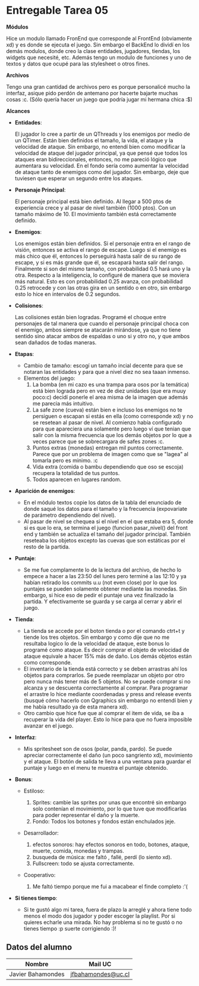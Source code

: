 # Entregable Tarea 05

**Módulos**
    
Hice un modulo llamado FronEnd que corresponde al FrontEnd (obviamente xd) y es donde se ejecuta el juego. Sin embargo el BackEnd lo dividí en los demás modulos, donde creo la clase entidades, jugadores, tiendas, los widgets que necesité, etc. Además tengo un modulo de funciones y uno de textos y datos que ocupé para las stylesheet o otros fines.

**Archivos**
    
Tengo una gran cantidad de archivos pero es porque personalicé mucho la interfaz, asique pido perdón de antemano por hacerte bajarte muchas cosas :c. (Sólo quería hacer un juego que podría jugar mi hermana chica :$)
    
**Alcances**


- **Entidades**:

    El jugador lo cree a partir de un QThreads y los enemigos por medio de un QTimer. Están bien definidos el tamaño, la vida, el ataque y la velocidad de ataque. Sin embargo, no entendí bien como modificar la velocidad de ataque del jugador principal, ya que pensé que todos los ataques eran bidireccionales, entonces, no me pareció lógico que aumentara su velocidad. En el fondo sería como aumentar la velocidad de ataque tanto de enemigos como del jugador. Sin embargo, deje que tuviesen que esperar un segundo entre los ataques.

- **Personaje Principal**:

    El personaje principal está bien definido. Al llegar a 500 ptos de experiencia crece y al pasar de nivel también (1000 ptos). Con un tamaño máximo de 10. El movimiento también está correctamente definido.
    
- **Enemigos**:

    Los enemigos están bien definidos. Si el personaje entra en el rango de visión, entonces se activa el rango de escape. Luego si el enemigo es más chico que él, entonces lo perseguirá hasta salir de su rango de escape, y si es más grande que él, se escapará hasta salir del rango. Finalmente si son del mismo tamaño, con probabilidad 0.5 hará uno y la otra. Respecto a la inteligencia, lo configuré de manera que se moviera más natural. Esto es con probabilidad 0.25 avanza, con probabilidad 0.25 retrocede y con las otras gira en un sentido o en otro, sin embargo esto lo hice en intervalos de 0.2 segundos.

    
- **Colisiones**:

    Las colisiones están bien logradas. Programé el choque entre personajes de tal manera que cuando el personaje principal choca con el enemigo, ambos siempre se atacarán mirándose, ya que no tiene sentido sino atacar ambos de espaldas o uno si y otro no, y que ambos sean dañados de todas maneras. 
    
    
- **Etapas**:
    
    - Cambio de tamaño: escogí un tamaño incial decente para que se notaran las entidades y para que a nivel diez no sea taaan inmenso. 
    - Elementos del juego: 
        1. La bomba (en mi cazo es una trampa para osos por la temática) está bien lograda pero en vez de diez unidades (que era muuy poco:c) decidí ponerle el area misma de la imagen que además me parecia más intuitivo.
        2. La safe zone (cueva) están bien e incluso los enemigos no te persiguen o escapan si estás en ella (como corresponde xd) y no se resetean al pasar de nivel. Al comienzo había configurado para que apareciera una solamente pero luego ví que tenian que salir con la misma frecuencia que los demás objetos por lo que a veces parece que se sobrecargara de safes zones :c.
        3. Puntos extras (monedas) entregan mil puntos correctamente. Parece que por un problema de imagen como que se "lagea" al tomarla pero es minimo. :c
        4. Vida extra (comida o bambu dependiendo que oso se escoja) recupera la totalidad de tus puntos.
        5. Todos aparecen en lugares random.


- **Aparición de enemigos**:
    
    - En el módulo textos copie los datos de la tabla del enunciado de donde saqué los datos para el tamaño  y la frecuencia (expovariate de parámetro dependiendo del nivel).
    - Al pasar de nivel se chequea si el nivel en el que estaba era 5, donde si es que lo era, se termina el juego (funcion pasar_nivel() del front end y también se actualiza el tamaño del jugador principal. También reseteaba los objetos excepto las cuevas que son estáticas por el resto de la partida.
    
    
- **Puntaje**:
    
    - Se me fue complamente lo de la lectura del archivo, de hecho lo empece a hacer a las 23:50 del lunes pero terminé a las 12:10 y ya habían retirado los commits u.u (not even close) por lo que los puntajes se pueden solamente obtener mediante las monedas. Sin embargo, si hice eso de pedir el puntaje una vez finalizado la partida. Y efectivamente se guarda y se carga al cerrar y abrir el juego.
    

- **Tienda**:
    
    - La tienda se accede por el boton tienda o por el comando ctrt+t y tiende los tres objetos. Sin embargo y como dije que no me resultaba logico lo de la velocidad de ataque, este bonus lo programé como ataque. Es decir comprar el objeto de velocidad de ataque equivale a hacer 15% más de daño. Los demás objetos están como corresponde. 
    - El inventario de la tienda está correcto y se deben arrastras ahí los objetos para comprarlos. Se puede reemplazar un objeto por otro pero nunca más tener más de 5 objetos. No se puede comprar si no alcanza y se descuenta correctamente al comprar. Para programar el arrastre lo hice mediante coordenadas y press and release events (busqué cómo hacerlo con Qgraphics sin embargo no entendí bien y me había resultado ya de esta manera xd). 
    - Otro cambio que hice fue que al comprar el item de vida, se iba a recuperar la vida del player. Esto lo hice para que no fuera imposible avanzar en el juego.


- **Interfaz**:
    
    - Mis spritesheet son de osos (polar, panda, pardo). Se puede apreciar correctamente el daño (un poco sangriento xd), movimiento y el ataque. El botón de salida te lleva a una ventana para guardar el puntaje y luego en el menu te muestra el puntaje obtenido.
    

- **Bonus**:
    
    - Estiloso: 
        1. Sprites: cambie las sprites por unas que encontré sin embargo solo contenían el movimiento, por lo que tuve que modificarlas para poder representar el daño y la muerte.
        2. Fondo: Todos los botones y fondos están enchulados jeje.
    - Desarrollador: 
        1. efectos sonoros: hay efectos sonoros en todo, botones, ataque, muerte, comida, monedas y trampas.
        2. busqueda de música: me faltó , fallé, perdí (lo siento xd).
        3. Fullscreen: todo se ajusta correctamente.
        
    - Cooperativo:
        1. Me faltó tiempo porque me fui a macabear el finde completo :'(
        
- **Si tienes tiempo**:
    - Si te gustó algo mi tarea, fuera de plazo la arreglé y ahora tiene todo menos el modo dos jugador y poder escoger la playlist. Por si quieres echarle una mirada.
    No hay problema si no te gustó o no tienes tiempo :p suerte corrigiendo :)!
    

## Datos del alumno

| Nombre | Mail UC |
| :-: | :-: |
| Javier Bahamondes | jfbahamondes@uc.cl |

